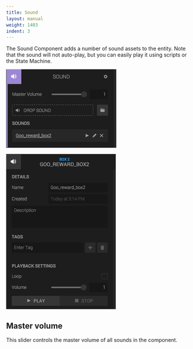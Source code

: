 ```yaml
---
title: Sound
layout: manual
weight: 1403
indent: 3
---
```

The Sound Component adds a number of sound assets to the entity. Note that the sound will not auto-play, but you can easily play it using scripts or the State Machine.

![Sound Component panel](sound-component.png)

![Sound Component panel](sound-panel.png)

## Master volume

This slider controls the master volume of all sounds in the component.